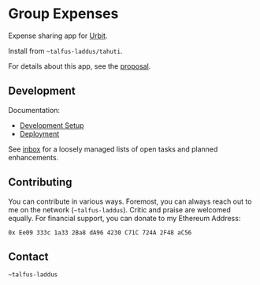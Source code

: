 # Group Expenses

Expense sharing app for [Urbit](https://urbit.org/).

Install from `~talfus-laddus/tahuti`.

For details about this app, see the [proposal](https://urbit.org/grants/splitwise).

## Development

Documentation:
- [Development Setup](docs/development.md)
- [Deployment](docs/deployment.md)

See [inbox](inbox.md) for a loosely managed lists of open tasks and planned enhancements.

## Contributing

You can contribute in various ways. Foremost, you can always reach out
to me on the network (`~talfus-laddus`). Critic and praise are welcomed
equally.
For financial support, you can donate to my Ethereum Address:

`0x Ee09 333c 1a33 2Ba8 dA96 4230 C71C 724A 2F48 aC56`

## Contact

`~talfus-laddus`
